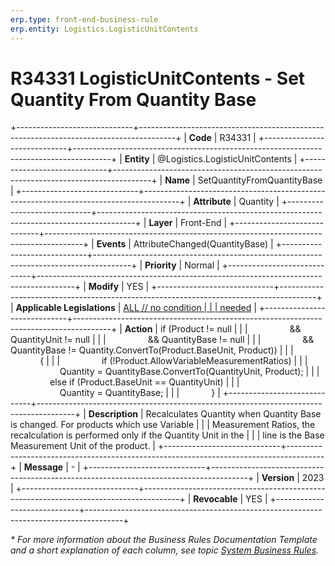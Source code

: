 ```yaml
---
erp.type: front-end-business-rule
erp.entity: Logistics.LogisticUnitContents
---
```


# R34331 LogisticUnitContents - Set Quantity From Quantity Base
+-----------------------------+---------------------------------------------------------------------------------------+
| **Code**                    | R34331                                                                                |
+-----------------------------+---------------------------------------------------------------------------------------+
| **Entity**                  | @Logistics.LogisticUnitContents                                                       |
+-----------------------------+---------------------------------------------------------------------------------------+
| **Name**                    | SetQuantityFromQuantityBase                                                           |
+-----------------------------+---------------------------------------------------------------------------------------+
| **Attribute**               | Quantity                                                                              |
+-----------------------------+---------------------------------------------------------------------------------------+
| **Layer**                   | Front-End                                                                             |
+-----------------------------+---------------------------------------------------------------------------------------+
| **Events**                  | AttributeChanged(QuantityBase)                                                        |
+-----------------------------+---------------------------------------------------------------------------------------+
| **Priority**                | Normal                                                                                |
+-----------------------------+---------------------------------------------------------------------------------------+
| **Modify**                  | YES                                                                                   |
+-----------------------------+---------------------------------------------------------------------------------------+
| **Applicable Legislations** | [ALL // no condition                                                                  |
|                             | needed](xref:applicable-legislations)                                                 |
+-----------------------------+---------------------------------------------------------------------------------------+
| **Action**                  | if (Product != null                                                                   |
|                             |                 && QuantityUnit != null                                               |
|                             |                 && QuantityBase != null                                               |
|                             |                 && QuantityBase != Quantity.ConvertTo(Product.BaseUnit, Product))     |
|                             |             {                                                                         |
|                             |                 if (!Product.AllowVariableMeasurementRatios)                          |
|                             |                     Quantity = QuantityBase.ConvertTo(QuantityUnit, Product);         |
|                             |                 else if (Product.BaseUnit == QuantityUnit)                            |
|                             |                     Quantity = QuantityBase;                                          |
|                             |             }                                                                         |
+-----------------------------+---------------------------------------------------------------------------------------+
| **Description**             | Recalculates Quantity when Quantity Base is changed. For products which use Variable  |
|                             | Measurement Ratios, the recalculation is performed only if the Quantity Unit in the   |
|                             | line is the Base Мeasurement Unit of the product.                                     |
+-----------------------------+---------------------------------------------------------------------------------------+
| **Message**                 | \-                                                                                    |
+-----------------------------+---------------------------------------------------------------------------------------+
| **Version**                 | 2023                                                                                  |
+-----------------------------+---------------------------------------------------------------------------------------+
| **Revocable**               | YES                                                                                   |
+-----------------------------+---------------------------------------------------------------------------------------+

*\* For more information about the Business Rules Documentation Template and a short explanation of each column, see
topic [System Business Rules](../templates/template-description-system-business-rules.md).*

